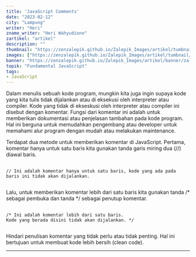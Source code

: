 ```yaml
---
title: 'JavaScript Comments'
date: "2023-02-12"
city: "Lampung"
writer: "Heri"
zname_writer: "Heri Wahyudiono"
zartikel: "artikel"
description: ""
thumbnail: "https://zenzalepik.github.io/Zalepik_Images/artikel/tumbnail/zalepik_thumbnail_javascript%20comments.png"
images: ["https://zenzalepik.github.io/Zalepik_Images/artikel/tumbnail/zalepik_thumbnail_javascript%20comments.png"]
banner: "https://zenzalepik.github.io/Zalepik_Images/artikel/banner/zalepik_banner_javascript%20comments.png"
topik: "Fundamental JavaScript"
tags: 
- JavaScript
---
```


Dalam menulis sebuah kode program, mungkin kita juga ingin supaya kode yang kita tulis tidak dijalankan atau di eksekusi oleh interpreter atau compiler. Kode yang tidak di ekseskusi oleh interpreter atau compiler ini disebut dengan komentar. Fungsi dari komentar ini adalah untuk memberikan dokumentasi atau penjelasan tambahan pada kode program. Hal ini berguna untuk memudahkan pengembang atau developer untuk memahami alur program dengan mudah atau melakukan maintenance.

<div class="zbarisbaru"></div>

Terdapat dua metode untuk memberikan komentar di JavaScript. Pertama, komentar hanya untuk satu baris kita gunakan tanda garis miring dua (//) diawal baris.

<pre class="language-javascript">
  <code class="language-javascript">
// Ini adalah komentar hanya untuk satu baris, kode yang ada pada baris ini tidak akan dijalankan.
  </code>
</pre>

Lalu, untuk memberikan komentar lebih dari satu baris kita gunakan tanda /* sebagai pembuka dan tanda */ sebagai penutup komentar.

<pre class="language-javascript">
  <code class="language-javascript">
/* Ini adalah komentar lebih dari satu baris.
Kode yang berada disini tidak akan dijalankan. */
  </code>
</pre>

Hindari penulisan komentar yang tidak perlu atau tidak penting. Hal ini bertujuan untuk membuat kode lebih bersih (clean code).

<div class="zbarisbaru"></div>
<div class="zbarisbaru"></div>

---